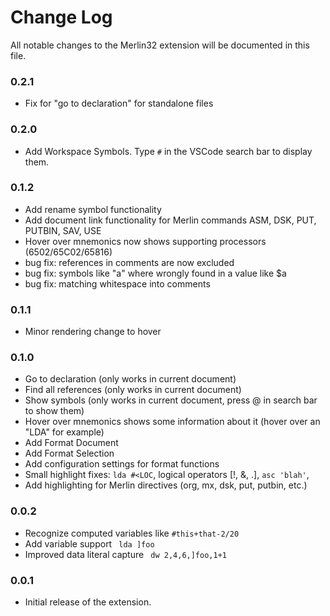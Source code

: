 # Change Log

All notable changes to the Merlin32 extension will be documented in this file.

###  0.2.1

- Fix for "go to declaration" for standalone files

###  0.2.0

- Add Workspace Symbols.  Type `#` in the VSCode search bar to display them.

###  0.1.2

- Add rename symbol functionality
- Add document link functionality for Merlin commands ASM, DSK, PUT, PUTBIN, SAV, USE
- Hover over mnemonics now shows supporting processors (6502/65C02/65816)
- bug fix: references in comments are now excluded
- bug fix: symbols like "a" where wrongly found in a value like $a
- bug fix: matching whitespace into comments

###  0.1.1

- Minor rendering change to hover

### 0.1.0

- Go to declaration (only works in current document)
- Find all references (only works in current document)
- Show symbols (only works in current document, press @ in search bar to show them)
- Hover over mnemonics shows some information about it (hover over an "LDA" for example)
- Add Format Document
- Add Format Selection
- Add configuration settings for format functions
- Small highlight fixes: `lda #<LOC`, logical operators [!, &, .], `asc 'blah'`,
- Add highlighting for Merlin directives (org, mx, dsk, put, putbin, etc.) 

### 0.0.2

- Recognize computed variables like `#this+that-2/20`
- Add variable support ` lda ]foo`
- Improved data literal capture ` dw 2,4,6,]foo,1+1`

### 0.0.1

- Initial release of the extension.
